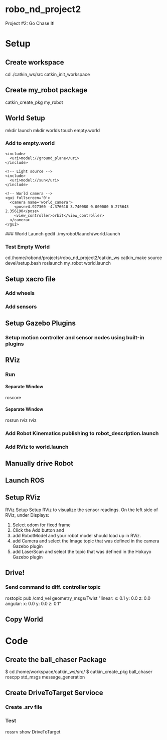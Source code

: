 # robo_nd_project2
Project #2: Go Chase It!

# Setup
## Create workspace
cd ./catkin_ws/src
catkin_init_workspace

## Create my_robot package
catkin_create_pkg my_robot

## World Setup
mkdir launch
mkdir worlds
touch empty.world
### Add to empty.world
<?xml version="1.0" ?>

<sdf version="1.4">

  <world name="default">

    <include>
      <uri>model://ground_plane</uri>
    </include>

    <!-- Light source -->
    <include>
      <uri>model://sun</uri>
    </include>

    <!-- World camera -->
    <gui fullscreen='0'>
      <camera name='world_camera'>
        <pose>4.927360 -4.376610 3.740080 0.000000 0.275643 2.356190</pose>
        <view_controller>orbit</view_controller>
      </camera>
    </gui>

  </world>
</sdf>
### World Launch
gedit ./myrobot/launch/world.launch

<?xml version="1.0" encoding="UTF-8"?>

<launch>

  <!-- World File -->
  <arg name="world_file" default="$(find my_robot)/worlds/empty.world"/>

  <!-- Launch Gazebo World -->
  <include file="$(find gazebo_ros)/launch/empty_world.launch">
    <arg name="use_sim_time" value="true"/>
    <arg name="debug" value="false"/>
    <arg name="gui" value="true" />
    <arg name="world_name" value="$(arg world_file)"/>
  </include>

</launch>

### Test Empty World
cd /home/robond/projects/robo_nd_project2/catkin_ws
catkin_make
source devel/setup.bash
roslaunch my_robot world.launch

## Setup xacro file
### Add wheels
### Add sensors

## Setup Gazebo Plugins
### Setup motion controller and sensor nodes using built-in plugins


## RViz

### Run
#### Separate Window
roscore

#### Separate Window
rosrun rviz rviz

### Add Robot Kinematics publishing to robot_description.launch

### Add RViz to world.launch

## Manually drive Robot
## Launch ROS

## Setup RViz
RViz Setup
Setup RViz to visualize the sensor readings. On the left side of RViz, under Displays:

1. Select odom for fixed frame
2. Click the Add button and
3. add RobotModel and your robot model should load up in RViz.
4. add Camera and select the Image topic that was defined in the camera Gazebo plugin
5. add LaserScan and select the topic that was defined in the Hokuyo Gazebo plugin

## Drive!
###  Send command to diff. controller topic
rostopic pub /cmd_vel geometry_msgs/Twist  "linear:
  x: 0.1
  y: 0.0
  z: 0.0
angular:
  x: 0.0
  y: 0.0
  z: 0.1" 

## Copy World

# Code

## Create the ball_chaser Package
$ cd /home/workspace/catkin_ws/src/
$ catkin_create_pkg ball_chaser roscpp std_msgs message_generation

## Create DriveToTarget Servioce

### Create .srv file

### Test
rossrv show DriveToTarget

